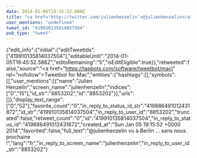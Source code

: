 ```yaml
---
date: 2014-01-05T19:15:52.000Z
title: "<a href='http://twitter.com/julienhenzelin'>@julienhenzelin</a> vu à Berlin … sans nous. prochaine !″"
user_mentions: "undefined"
tweet_id: "419910135814037504"
pub_type: "tweet"
---
```

{"edit_info":{"initial":{"editTweetIds":["419910135814037504"],"editableUntil":"2014-01-05T19:45:52.588Z","editsRemaining":"5","isEditEligible":true}},"retweeted":false,"source":"<a href=\"https://tapbots.com/software/tweetbot/mac\" rel=\"nofollow\">Tweetbot for Mac</a>","entities":{"hashtags":[],"symbols":[],"user_mentions":[{"name":"Julien Henzelin","screen_name":"julienhenzelin","indices":["0","15"],"id_str":"8853202","id":"8853202"}],"urls":[]},"display_text_range":["0","52"],"favorite_count":"0","in_reply_to_status_id_str":"419886491012431872","id_str":"419910135814037504","in_reply_to_user_id":"8853202","truncated":false,"retweet_count":"0","id":"419910135814037504","in_reply_to_status_id":"419886491012431872","created_at":"Sun Jan 05 19:15:52 +0000 2014","favorited":false,"full_text":"@julienhenzelin vu à Berlin … sans nous. prochaine !","lang":"fr","in_reply_to_screen_name":"julienhenzelin","in_reply_to_user_id_str":"8853202"}
